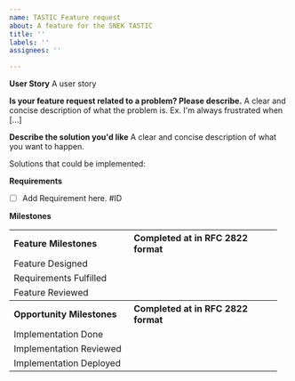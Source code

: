 ```yaml
---
name: TASTIC Feature request
about: A feature for the SNEK TASTIC
title: ''
labels: ''
assignees: ''

---
```


**User Story**
A user story

**Is your feature request related to a problem? Please describe.**
A clear and concise description of what the problem is. Ex. I'm always frustrated when [...]

**Describe the solution you'd like**
A clear and concise description of what you want to happen.

Solutions that could be implemented:

**Requirements**

-   [ ] Add Requirement here. #ID

**Milestones**

<table>
   <tbody>
      <tr>
         <th align="left" width=200px><b>Feature Milestones</b></th>
         <th align="left" width=250px>Completed at in RFC 2822 format</th>
      </tr>
      <tr>
         <td>Feature Designed</td>
         <td></td>
      </tr>
      <tr>
         <td>Requirements Fulfilled</td>
         <td></td>
      </tr>
      <tr>
         <td>Feature Reviewed</td>
         <td></td>
      </tr>
      <tr>
         <th align="left"><b>Opportunity Milestones</b></th>
         <th align="left">Completed at in RFC 2822 format</th>
      </tr>
      <tr>
         <td>Implementation Done</td>
         <td></td>
      </tr>
      <tr>
         <td>Implementation Reviewed</td>
         <td></td>
      </tr>
      <tr>
         <td>Implementation Deployed</td>
         <td></td>
      </tr>
   </tbody>
</table>

